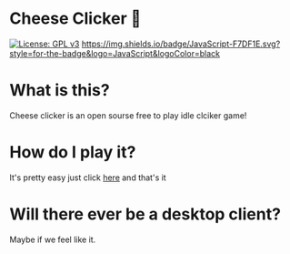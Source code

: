 # Cheese Clicker 🧀
[![License: GPL v3](https://img.shields.io/badge/License-GPLv3-blue.svg)](https://www.gnu.org/licenses/gpl-3.0) https://img.shields.io/badge/JavaScript-F7DF1E.svg?style=for-the-badge&logo=JavaScript&logoColor=black

# What is this?

Cheese clicker is an open sourse free to play idle clciker game!

# How do I play it?

It's pretty easy just click [here](https://DownToEarthSoftware.github.io/cheese) and that's it

# Will there ever be a desktop client?
Maybe if we feel like it.

